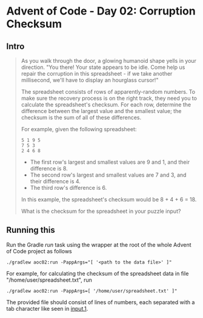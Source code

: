 # Advent of Code - Day 02: Corruption Checksum

## Intro

> As you walk through the door, a glowing humanoid shape yells in your direction. "You there! Your state appears to be idle. Come help us repair the corruption in this spreadsheet - if we take another millisecond, we'll have to display an hourglass cursor!"
>  
> The spreadsheet consists of rows of apparently-random numbers. To make sure the recovery process is on the right track, they need you to calculate the spreadsheet's checksum. For each row, determine the difference between the largest value and the smallest value; the checksum is the sum of all of these differences.
>
> For example, given the following spreadsheet:
>
>     5 1 9 5
>     7 5 3
>     2 4 6 8
>
>  - The first row's largest and smallest values are 9 and 1, and their difference is 8.
>  - The second row's largest and smallest values are 7 and 3, and their difference is 4.
>  - The third row's difference is 6.
>
>  In this example, the spreadsheet's checksum would be 8 + 4 + 6 = 18.
>
>  What is the checksum for the spreadsheet in your puzzle input?


## Running this

Run the Gradle _run_ task using the wrapper at the root of the whole Advent of Code project as follows
```
./gradlew aoc02:run -PappArgs="[ '<path to the data file>' ]"
```
For example, for calculating the checksum of the spreadsheet data in file "/home/user/spreadsheet.txt", run
```
./gradlew aoc02:run -PappArgs=[ '/home/user/spreadsheet.txt' ]"
```

The provided file should consist of lines of numbers, each separated with a tab character like seen in [input.1](input.1). 

